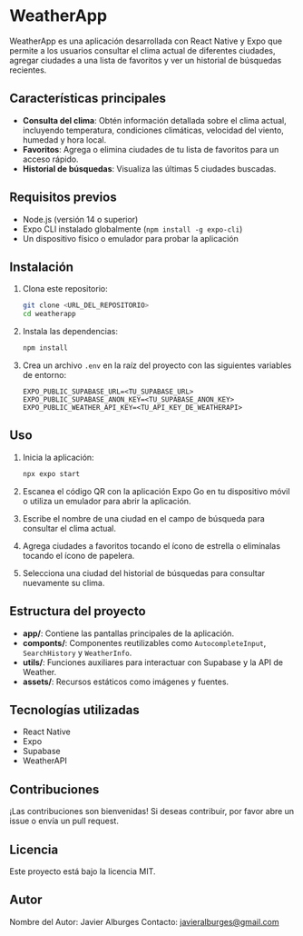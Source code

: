 # WeatherApp

WeatherApp es una aplicación desarrollada con React Native y Expo que permite a los usuarios consultar el clima actual de diferentes ciudades, agregar ciudades a una lista de favoritos y ver un historial de búsquedas recientes.

## Características principales

- **Consulta del clima**: Obtén información detallada sobre el clima actual, incluyendo temperatura, condiciones climáticas, velocidad del viento, humedad y hora local.
- **Favoritos**: Agrega o elimina ciudades de tu lista de favoritos para un acceso rápido.
- **Historial de búsquedas**: Visualiza las últimas 5 ciudades buscadas.

## Requisitos previos

- Node.js (versión 14 o superior)
- Expo CLI instalado globalmente (`npm install -g expo-cli`)
- Un dispositivo físico o emulador para probar la aplicación

## Instalación

1. Clona este repositorio:

   ```bash
   git clone <URL_DEL_REPOSITORIO>
   cd weatherapp
   ```

2. Instala las dependencias:

   ```bash
   npm install
   ```

3. Crea un archivo `.env` en la raíz del proyecto con las siguientes variables de entorno:

   ```env
   EXPO_PUBLIC_SUPABASE_URL=<TU_SUPABASE_URL>
   EXPO_PUBLIC_SUPABASE_ANON_KEY=<TU_SUPABASE_ANON_KEY>
   EXPO_PUBLIC_WEATHER_API_KEY=<TU_API_KEY_DE_WEATHERAPI>
   ```

## Uso

1. Inicia la aplicación:

   ```bash
   npx expo start
   ```

2. Escanea el código QR con la aplicación Expo Go en tu dispositivo móvil o utiliza un emulador para abrir la aplicación.

3. Escribe el nombre de una ciudad en el campo de búsqueda para consultar el clima actual.

4. Agrega ciudades a favoritos tocando el ícono de estrella o elimínalas tocando el ícono de papelera.

5. Selecciona una ciudad del historial de búsquedas para consultar nuevamente su clima.

## Estructura del proyecto

- **app/**: Contiene las pantallas principales de la aplicación.
- **componts/**: Componentes reutilizables como `AutocompleteInput`, `SearchHistory` y `WeatherInfo`.
- **utils/**: Funciones auxiliares para interactuar con Supabase y la API de Weather.
- **assets/**: Recursos estáticos como imágenes y fuentes.

## Tecnologías utilizadas

- React Native
- Expo
- Supabase
- WeatherAPI

## Contribuciones

¡Las contribuciones son bienvenidas! Si deseas contribuir, por favor abre un issue o envía un pull request.

## Licencia

Este proyecto está bajo la licencia MIT.

## Autor

Nombre del Autor: Javier Alburges
Contacto: javieralburges@gmail.com
